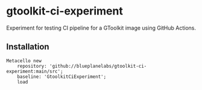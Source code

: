 # gtoolkit-ci-experiment
Experiment for testing CI pipeline for a GToolkit image using GitHub Actions.
## Installation```Metacello new	repository: 'github://blueplanelabs/gtoolkit-ci-experiment:main/src';	baseline: 'GtoolkitCiExperiment';	load```